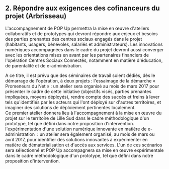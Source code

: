 ## 2.	Répondre aux exigences des cofinanceurs du projet (Arbrisseau)

L'accompagnement de POP Up permettra la mise en œuvre d'ateliers collaboratifs et de prototypes qui devront répondre aux enjeux et besoins des parties prenantes des centres sociaux engagés dans le projet (habitants, usagers, bénévoles, salariés et administrateurs). 
Les innovations numériques accompagnées dans le cadre du projet devront aussi converger avec les orientations mises en avant par les partenaires financiers de l'opération Centres Sociaux Connectés, notamment en matière d'éducation, de parentalité et de e-administration.

A ce titre, il est prévu que des séminaires de travail soient dédiés, dès le démarrage de l'opération, à deux projets :
l'essaimage de la démarche « Promeneurs du Net » : un atelier sera organisé au mois de mars 2017 pour présenter le cadre de cette initiative (objectifs visés, parties prenantes impliquées, moyens déployés), rendre compte des succès et freins à lever tels qu'identifiés par les acteurs qui l'ont déployé sur d'autres territoires, et imaginer des solutions de déploiement pertinentes localement.   
Ce premier atelier donnera lieu à l'accompagnement à la mise en œuvre du projet sur le territoire de Lille Sud dans le cadre méthodologique d'un prototype, tel que défini dans notre proposition d'intervention.
l'expérimentation d'une solution numérique innovante en matière de e-administration  : un atelier sera également organisé, au mois de mars ou avril 2017, pour identifier des solutions innovantes à expérimenter en matière de dématérialisation et d'accès aux services. L'un de ces scénarios sera sélectionné et POP Up accompagnera sa mise en œuvre expérimentale dans le cadre méthodologique d'un prototype, tel que défini dans notre proposition d'intervention.


